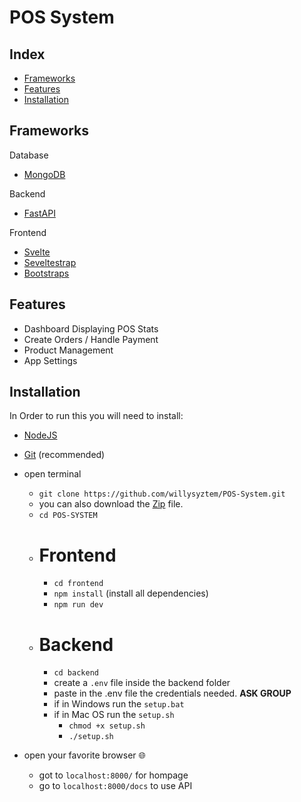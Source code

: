 # POS System

## Index

- [Frameworks](#Frameworks)
- [Features](#Features)
- [Installation](#Installation)

## Frameworks

Database
- [MongoDB](https://www.mongodb.com/)

Backend
- [FastAPI](https://fastapi.tiangolo.com/)

Frontend
- [Svelte](https://svelte.dev/)
- [Seveltestrap](https://sveltestrap.js.org/)
- [Bootstraps](https://getbootstrap.com/)

## Features

- Dashboard Displaying POS Stats 
- Create Orders / Handle Payment
- Product Management
- App Settings

## Installation
In Order to run this you will need to install:

- [NodeJS](https://nodejs.org/en/)
- [Git](https://git-scm.com/) (recommended)

- open terminal
    - `git clone https://github.com/willysyztem/POS-System.git` 
    - you can also download the [Zip](https://github.com/willysyztem/POS-System/archive/refs/heads/main.zip) file.
    - `cd POS-SYSTEM`
    - # Frontend
        - `cd frontend`
        - `npm install` (install all dependencies)
        - `npm run dev`
    - # Backend
        - `cd backend`
        - create a `.env` file inside the backend folder
        - paste in the .env file the credentials needed. **ASK GROUP**
        - if in Windows run the `setup.bat`
        - if in Mac OS run the `setup.sh`
            - `chmod +x setup.sh`
            - `./setup.sh`
            
- open your favorite browser 🌐
    - got to `localhost:8000/` for hompage
    - go to  `localhost:8000/docs` to use API
    
